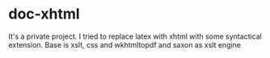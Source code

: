 doc-xhtml
=========

It's a private project. I tried to replace latex with xhtml with some syntactical extension. Base is xslt, css and wkhtmltopdf and saxon as xslt engine